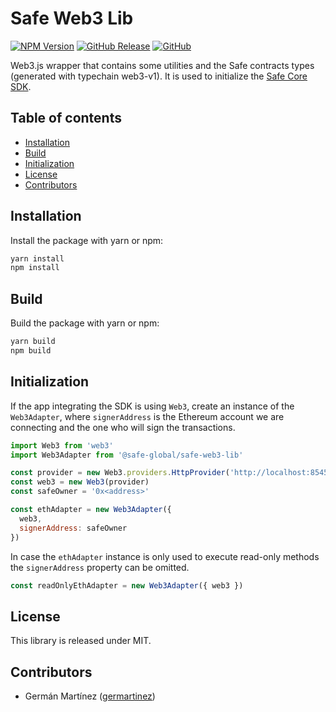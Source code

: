 # Safe Web3 Lib

[![NPM Version](https://badge.fury.io/js/%40safe-global%2Fsafe-web3-lib.svg)](https://badge.fury.io/js/%40safe-global%2Fsafe-web3-lib)
[![GitHub Release](https://img.shields.io/github/release/safe-global/safe-core-sdk.svg?style=flat)](https://github.com/safe-global/safe-core-sdk/releases)
[![GitHub](https://img.shields.io/github/license/safe-global/safe-core-sdk)](https://github.com/safe-global/safe-core-sdk/blob/main/LICENSE.md)

Web3.js wrapper that contains some utilities and the Safe contracts types (generated with typechain web3-v1). It is used to initialize the [Safe Core SDK](https://github.com/safe-global/safe-core-sdk/tree/main/packages/safe-core-sdk).

## Table of contents
* [Installation](#installation)
* [Build](#build)
* [Initialization](#initialization)
* [License](#license)
* [Contributors](#contributors)

## <a name="installation">Installation</a>

Install the package with yarn or npm:

```bash
yarn install
npm install
```

## <a name="build">Build</a>

Build the package with yarn or npm:

```bash
yarn build
npm build
```

## <a name="initialization">Initialization</a>

If the app integrating the SDK is using `Web3`, create an instance of the `Web3Adapter`, where `signerAddress` is the Ethereum account we are connecting and the one who will sign the transactions.

```js
import Web3 from 'web3'
import Web3Adapter from '@safe-global/safe-web3-lib'

const provider = new Web3.providers.HttpProvider('http://localhost:8545')
const web3 = new Web3(provider)
const safeOwner = '0x<address>'

const ethAdapter = new Web3Adapter({
  web3,
  signerAddress: safeOwner
})
```

In case the `ethAdapter` instance is only used to execute read-only methods the `signerAddress` property can be omitted.

```js
const readOnlyEthAdapter = new Web3Adapter({ web3 })
```

## <a name="license">License</a>

This library is released under MIT.

## <a name="contributors">Contributors</a>

- Germán Martínez ([germartinez](https://github.com/germartinez))
